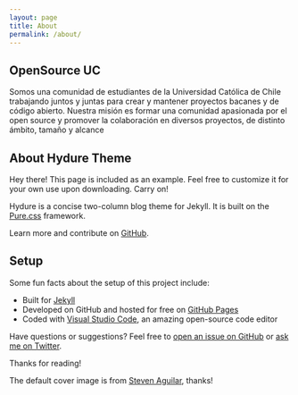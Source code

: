 ```yaml
---
layout: page
title: About
permalink: /about/
---
```


## OpenSource UC

Somos una comunidad de estudiantes de la Universidad Católica de Chile trabajando juntos y juntas para crear y mantener proyectos bacanes y de código abierto. Nuestra misión es formar una comunidad apasionada por el open source y promover la colaboración en diversos proyectos, de distinto ámbito, tamaño y alcance 

## About Hydure Theme

<p class="message">
  Hey there! This page is included as an example. Feel free to customize it for your own use upon downloading. Carry on!
</p>

Hydure is a concise two-column blog theme for Jekyll. It is built on the [Pure.css](https://github.com/pure-css/pure) framework.

Learn more and contribute on [GitHub](https://github.com/zivong/jekyll-theme-hydure).

## Setup

Some fun facts about the setup of this project include:

- Built for [Jekyll](https://jekyllrb.com)
- Developed on GitHub and hosted for free on [GitHub Pages](https://pages.github.com)
- Coded with [Visual Studio Code](https://code.visualstudio.com/), an amazing open-source code editor

Have questions or suggestions? Feel free to [open an issue on GitHub](https://github.com/zivong/jekyll-theme-hydure/issues/new) or [ask me on Twitter](https://twitter.com/zivong91).

Thanks for reading!

The default cover image is from [Steven Aguilar](https://unsplash.com/@eysteve), thanks!
